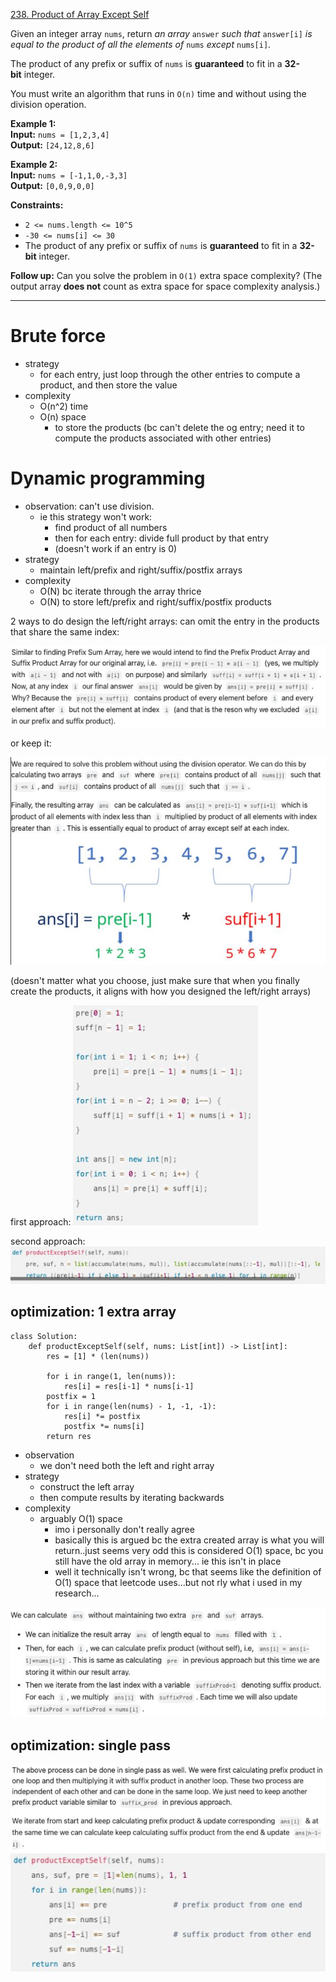 [238. Product of Array Except Self](https://leetcode.com/problems/product-of-array-except-self/)

Given an integer array `nums`, return _an array_ `answer` _such that_ `answer[i]` _is equal to the product of all the elements of_ `nums` _except_ `nums[i]`.

The product of any prefix or suffix of `nums` is **guaranteed** to fit in a **32-bit** integer.

You must write an algorithm that runs in `O(n)` time and without using the division operation.

**Example 1:**  
**Input:** `nums = [1,2,3,4]`  
**Output:** `[24,12,8,6]`

**Example 2:**  
**Input:** `nums = [-1,1,0,-3,3]`  
**Output:** `[0,0,9,0,0]`

**Constraints:**
- `2 <= nums.length <= 10^5`
- `-30 <= nums[i] <= 30`
- The product of any prefix or suffix of `nums` is **guaranteed** to fit in a **32-bit** integer.

**Follow up:** Can you solve the problem in `O(1)` extra space complexity? (The output array **does not** count as extra space for space complexity analysis.)


---

# Brute force
- strategy
	- for each entry, just loop through the other entries to compute a product, and then store the value
- complexity
	- O(n^2) time
	- O(n) space
		- to store the products (bc can't delete the og entry; need it to compute the products associated with other entries)




# Dynamic programming

- observation: can't use division.
	- ie this strategy won't work:
		- find product of all numbers
		- then for each entry: divide full product by that entry
		- (doesn't work if an entry is 0)
- strategy
	- maintain left/prefix and right/suffix/postfix arrays
- complexity
	- O(N) bc iterate through the array thrice
	- O(N) to store left/prefix and right/suffix/postfix products


2 ways to do design the left/right arrays: can omit the entry in the products that share the same index:

 ![](../!assets/attachments/Pasted%20image%2020240224094658.png)

or keep it:

![](../!assets/attachments/Pasted%20image%2020240224105533.png)

(doesn't matter what you choose, just make sure that when you finally create the products, it aligns with how you designed the left/right arrays)


first approach:
![](../!assets/attachments/Pasted%20image%2020240224110541.png)


second approach:
![](../!assets/attachments/Pasted%20image%2020240224105457.png)




## optimization: 1 extra array
```
class Solution:
    def productExceptSelf(self, nums: List[int]) -> List[int]:
        res = [1] * (len(nums))

        for i in range(1, len(nums)):
            res[i] = res[i-1] * nums[i-1]
        postfix = 1
        for i in range(len(nums) - 1, -1, -1):
            res[i] *= postfix
            postfix *= nums[i]
        return res
```
- observation
	- we don't need both the left and right array
- strategy
	- construct the left array
	- then compute results by iterating backwards
- complexity
	- arguably O(1) space
		- imo i personally don't really agree
		- basically this is argued bc the extra created array is what you will return..just seems very odd this is considered O(1) space, bc you still have the old array in memory... ie this isn't in place
		- well it technically isn't wrong, bc that seems like the definition of O(1) space that leetcode uses...but not rly what i used in my research...

![](../!assets/attachments/Pasted%20image%2020240224111123.png)





## optimization: single pass

![](../!assets/attachments/Pasted%20image%2020240224111237.png)
![](../!assets/attachments/Pasted%20image%2020240224111246.png)





